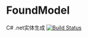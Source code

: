 # FoundModel
C# .net实体生成
[![Build Status](https://travis-ci.com/RvSoul/FoundModel.svg?branch=master)](https://travis-ci.com/RvSoul/FoundModel)
